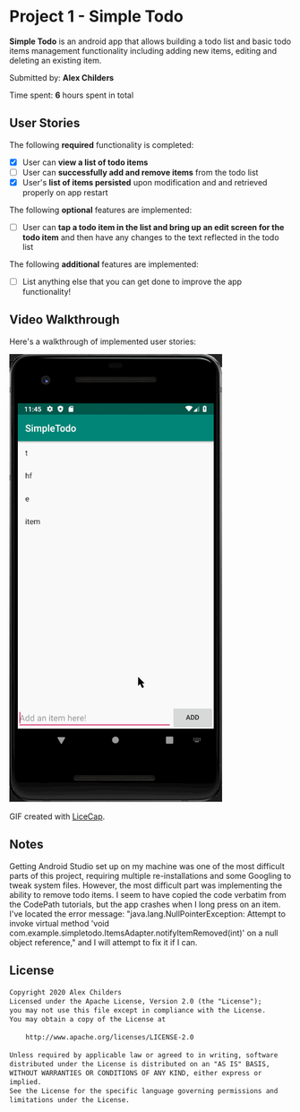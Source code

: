 # Project 1 - **Simple Todo**

**Simple Todo** is an android app that allows building a todo list and basic todo items management functionality including adding new items, editing and deleting an existing item.

Submitted by: **Alex Childers**

Time spent: **6** hours spent in total

## User Stories

The following **required** functionality is completed:

* [x] User can **view a list of todo items**
* [ ] User can **successfully add and remove items** from the todo list
* [x] User's **list of items persisted** upon modification and and retrieved properly on app restart

The following **optional** features are implemented:

* [ ] User can **tap a todo item in the list and bring up an edit screen for the todo item** and then have any changes to the text reflected in the todo list

The following **additional** features are implemented:

* [ ] List anything else that you can get done to improve the app functionality!

## Video Walkthrough

Here's a walkthrough of implemented user stories:

<img src='simpletodo.gif' title='Video Walkthrough' width='' alt='Video Walkthrough' />

GIF created with [LiceCap](http://www.cockos.com/licecap/).

## Notes

Getting Android Studio set up on my machine was one of the most difficult parts of this project, 
requiring multiple re-installations and some Googling to tweak system files. However, the most 
difficult part was implementing the ability to remove todo items. I seem to have copied the code 
verbatim from the CodePath tutorials, but the app crashes when I long press on an item. I've located 
the error message: "java.lang.NullPointerException: Attempt to invoke virtual method 'void com.example.simpletodo.ItemsAdapter.notifyItemRemoved(int)' on a null object reference," 
and I will attempt to fix it if I can. 

## License

    Copyright 2020 Alex Childers
    Licensed under the Apache License, Version 2.0 (the "License");
    you may not use this file except in compliance with the License.
    You may obtain a copy of the License at

        http://www.apache.org/licenses/LICENSE-2.0

    Unless required by applicable law or agreed to in writing, software
    distributed under the License is distributed on an "AS IS" BASIS,
    WITHOUT WARRANTIES OR CONDITIONS OF ANY KIND, either express or implied.
    See the License for the specific language governing permissions and
    limitations under the License.
